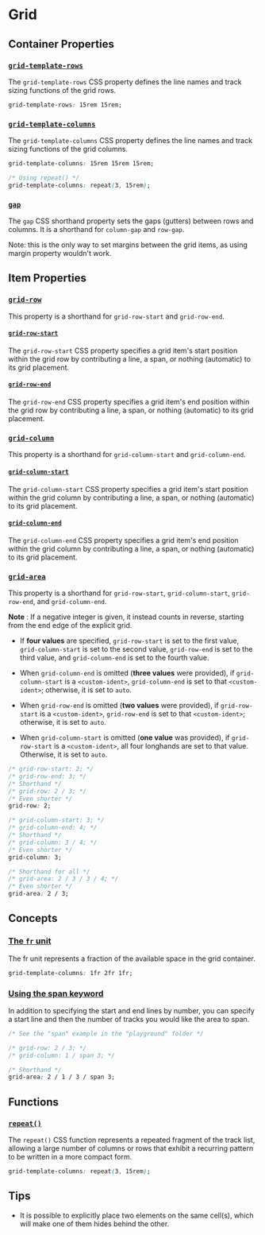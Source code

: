 # Grid

## Container Properties

### [`grid-template-rows`](https://developer.mozilla.org/en-US/docs/Web/CSS/grid-template-rows)

The `grid-template-rows` CSS property defines the line names and track sizing functions of the grid rows.

```css
grid-template-rows: 15rem 15rem;
```

### [`grid-template-columns`](https://developer.mozilla.org/en-US/docs/Web/CSS/grid-template-columns)

The `grid-template-columns` CSS property defines the line names and track sizing functions of the grid columns.

```css
grid-template-columns: 15rem 15rem 15rem;

/* Using repeat() */
grid-template-columns: repeat(3, 15rem);
```

### [`gap`](https://developer.mozilla.org/en-US/docs/Web/CSS/gap)

The `gap` CSS shorthand property sets the gaps (gutters) between rows and columns. It is a shorthand for `column-gap` and `row-gap`.

Note: this is the only way to set margins between the grid items, as using margin property wouldn't work.

## Item Properties

### [`grid-row`](https://developer.mozilla.org/en-US/docs/Web/CSS/grid-row)

This property is a shorthand for `grid-row-start` and `grid-row-end`.

#### [`grid-row-start`](https://developer.mozilla.org/en-US/docs/Web/CSS/grid-row-start)

The `grid-row-start` CSS property specifies a grid item's start position within the grid row by contributing a line, a span, or nothing (automatic) to its grid placement.

#### [`grid-row-end`](https://developer.mozilla.org/en-US/docs/Web/CSS/grid-row-end)

The `grid-row-end` CSS property specifies a grid item's end position within the grid row by contributing a line, a span, or nothing (automatic) to its grid placement.

### [`grid-column`](https://developer.mozilla.org/en-US/docs/Web/CSS/grid-column)

This property is a shorthand for `grid-column-start` and `grid-column-end`.

#### [`grid-column-start`](https://developer.mozilla.org/en-US/docs/Web/CSS/grid-column-start)

The `grid-column-start` CSS property specifies a grid item's start position within the grid column by contributing a line, a span, or nothing (automatic) to its grid placement.

#### [`grid-column-end`](https://developer.mozilla.org/en-US/docs/Web/CSS/grid-column-end)

The `grid-column-end` CSS property specifies a grid item's end position within the grid column by contributing a line, a span, or nothing (automatic) to its grid placement.

### [`grid-area`](https://developer.mozilla.org/en-US/docs/Web/CSS/grid-area)

This property is a shorthand for `grid-row-start`, `grid-column-start`, `grid-row-end`, and `grid-column-end`.

**Note** : If a negative integer is given, it instead counts in reverse, starting from the end edge of the explicit grid.

- If **four values** are specified, `grid-row-start` is set to the first value, `grid-column-start` is set to the second value, `grid-row-end` is set to the third value, and `grid-column-end` is set to the fourth value.

- When `grid-column-end` is omitted (**three values** were provided), if `grid-column-start` is a `<custom-ident>`, `grid-column-end` is set to that `<custom-ident>`; otherwise, it is set to `auto`.

- When `grid-row-end` is omitted (**two values** were provided), if `grid-row-start` is a `<custom-ident>`, `grid-row-end` is set to that `<custom-ident>`; otherwise, it is set to `auto`.

- When `grid-column-start` is omitted (**one value** was provided), if `grid-row-start` is a `<custom-ident>`, all four longhands are set to that value. Otherwise, it is set to `auto`.

```css
/* grid-row-start: 2; */
/* grid-row-end: 3; */
/* Shorthand */
/* grid-row: 2 / 3; */
/* Even shorter */
grid-row: 2;

/* grid-column-start: 3; */
/* grid-column-end: 4; */
/* Shorthand */
/* grid-column: 3 / 4; */
/* Even shorter */
grid-column: 3;

/* Shorthand for all */
/* grid-area: 2 / 3 / 3 / 4; */
/* Even shorter */
grid-area: 2 / 3;
```

## Concepts

### [The `fr` unit](https://developer.mozilla.org/en-US/docs/Web/CSS/CSS_grid_layout/Basic_concepts_of_grid_layout#the_fr_unit)

The fr unit represents a fraction of the available space in the grid container.

```css
grid-template-columns: 1fr 2fr 1fr;
```

### [Using the span keyword](https://developer.mozilla.org/en-US/docs/Web/CSS/CSS_grid_layout/Grid_layout_using_line-based_placement#using_the_span_keyword)

In addition to specifying the start and end lines by number, you can specify a start line and then the number of tracks you would like the area to span.

```css
/* See the "span" example in the "playground" folder */

/* grid-row: 2 / 3; */
/* grid-column: 1 / span 3; */

/* Shorthand */
grid-area: 2 / 1 / 3 / span 3;
```

## Functions

### [`repeat()`](https://developer.mozilla.org/en-US/docs/Web/CSS/repeat)

The `repeat()` CSS function represents a repeated fragment of the track list, allowing a large number of columns or rows that exhibit a recurring pattern to be written in a more compact form.

```css
grid-template-columns: repeat(3, 15rem);
```

## Tips

- It is possible to explicitly place two elements on the same cell(s), which will make one of them hides behind the other.
